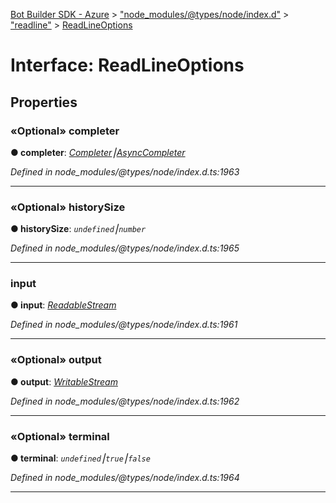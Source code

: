 [Bot Builder SDK - Azure](../README.md) > ["node_modules/@types/node/index.d"](../modules/_node_modules__types_node_index_d_.md) > ["readline"](../modules/_node_modules__types_node_index_d_._readline_.md) > [ReadLineOptions](../interfaces/_node_modules__types_node_index_d_._readline_.readlineoptions.md)



# Interface: ReadLineOptions


## Properties
<a id="completer"></a>

### «Optional» completer

**●  completer**:  *[Completer](../modules/_node_modules__types_node_index_d_._readline_.md#completer)⎮[AsyncCompleter](../modules/_node_modules__types_node_index_d_._readline_.md#asynccompleter)* 

*Defined in node_modules/@types/node/index.d.ts:1963*





___

<a id="historysize"></a>

### «Optional» historySize

**●  historySize**:  *`undefined`⎮`number`* 

*Defined in node_modules/@types/node/index.d.ts:1965*





___

<a id="input"></a>

###  input

**●  input**:  *[ReadableStream](_node_modules__types_node_index_d_.nodejs.readablestream.md)* 

*Defined in node_modules/@types/node/index.d.ts:1961*





___

<a id="output"></a>

### «Optional» output

**●  output**:  *[WritableStream](_node_modules__types_node_index_d_.nodejs.writablestream.md)* 

*Defined in node_modules/@types/node/index.d.ts:1962*





___

<a id="terminal"></a>

### «Optional» terminal

**●  terminal**:  *`undefined`⎮`true`⎮`false`* 

*Defined in node_modules/@types/node/index.d.ts:1964*





___


